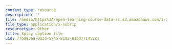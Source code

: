 ```yaml
---
content_type: resource
description: ''
file: /media/https%3A/open-learning-course-data-rc.s3.amazonaws.com/1-258j-public-transportation-systems-spring-2017/77bd93ea013d57458c0201bd771452c1_G1sBybS2M48.vtt
file_type: application/x-subrip
resourcetype: Other
title: 3play caption file
uid: 77bd93ea-013d-5745-8c02-01bd771452c1
---
```


